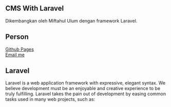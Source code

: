 ## CMS With Laravel

Dikembangkan oleh Miftahul Ulum dengan framework Laravel.

## Person

<a href="https://miftahululum002.github.io">Github Pages</a><br/>
<a href="mailto:ulumiftahul06@gmail.com">Email me</a>

## Laravel

Laravel is a web application framework with expressive, elegant syntax. We believe development must be an enjoyable and creative experience to be truly fulfilling. Laravel takes the pain out of development by easing common tasks used in many web projects, such as:

